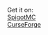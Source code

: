 Get it on: <br>
[SpigotMC](https://www.spigotmc.org/resources/nosquids-river-biome.87367/) <br>
[CurseForge](https://www.curseforge.com/minecraft/bukkit-plugins/nosquids-river-biome)
